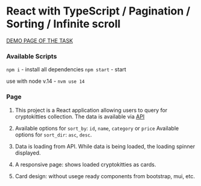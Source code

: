 # React with TypeScript / Pagination / Sorting / Infinite scroll


[DEMO PAGE OF THE TASK](https://pavlomarkov.github.io/react_cryptokitties/)

### Available Scripts

`npm i` - install all dependencies
`npm start` - start 

use with node v.14 - `nvm use 14`

### Page

1. This project is a React application allowing users to query for cryptokitties collection. 
The data is available via [API](https://ftl-cryptokitties.fly.dev)

2. Available options for `sort_by`: `id`, `name`, `category` or `price`
   Available options for `sort_dir`: `asc`, `desc`.

3. Data is loading from API. While data is being loaded, the loading spinner displayed.
4. A responsive page: shows loaded cryptokitties as cards.
5. Card design: without usege ready components from bootstrap, mui, etc. 


